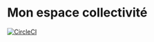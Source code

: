 # Mon espace collectivité

[![CircleCI](https://dl.circleci.com/status-badge/img/gh/inclusion-numerique/mon-espace-collectivite/tree/main.svg?style=svg)](https://dl.circleci.com/status-badge/redirect/gh/inclusion-numerique/mon-espace-collectivite/tree/main)
